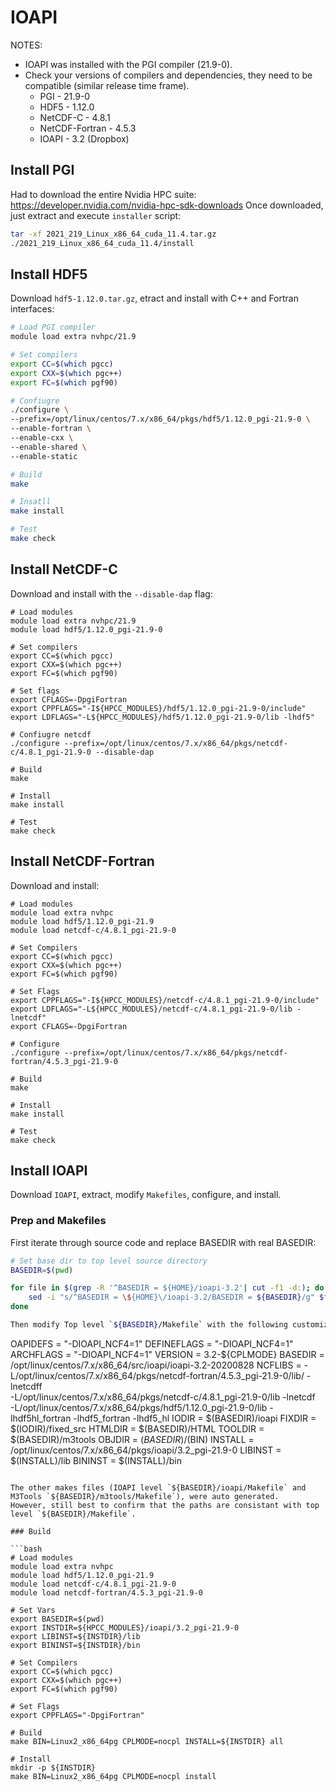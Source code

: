 # IOAPI

NOTES:
  * IOAPI was installed with the PGI compiler (21.9-0).
  * Check your versions of compilers and dependencies, they need to be compatible (similar release time frame).
    * PGI - 21.9-0
    * HDF5 - 1.12.0
    * NetCDF-C - 4.8.1
    * NetCDF-Fortran - 4.5.3
    * IOAPI - 3.2 (Dropbox)

## Install PGI

Had to download the entire Nvidia HPC suite: https://developer.nvidia.com/nvidia-hpc-sdk-downloads
Once downloaded, just extract and execute `installer` script:

```bash
tar -xf 2021_219_Linux_x86_64_cuda_11.4.tar.gz
./2021_219_Linux_x86_64_cuda_11.4/install
```

## Install HDF5

Download `hdf5-1.12.0.tar.gz`, etract and install with C++ and Fortran interfaces:

```bash
# Load PGI compiler
module load extra nvhpc/21.9

# Set compilers
export CC=$(which pgcc)
export CXX=$(which pgc++)
export FC=$(which pgf90)

# Confiugre
./configure \
--prefix=/opt/linux/centos/7.x/x86_64/pkgs/hdf5/1.12.0_pgi-21.9-0 \
--enable-fortran \
--enable-cxx \
--enable-shared \
--enable-static

# Build
make

# Insatll
make install

# Test
make check
```

## Install NetCDF-C

Download and install with the `--disable-dap` flag:

```
# Load modules
module load extra nvhpc/21.9
module load hdf5/1.12.0_pgi-21.9-0

# Set compilers
export CC=$(which pgcc)
export CXX=$(which pgc++)
export FC=$(which pgf90)

# Set flags
export CFLAGS=-DpgiFortran
export CPPFLAGS="-I${HPCC_MODULES}/hdf5/1.12.0_pgi-21.9-0/include"
export LDFLAGS="-L${HPCC_MODULES}/hdf5/1.12.0_pgi-21.9-0/lib -lhdf5"

# Confiugre netcdf
./configure --prefix=/opt/linux/centos/7.x/x86_64/pkgs/netcdf-c/4.8.1_pgi-21.9-0 --disable-dap

# Build
make

# Install
make install

# Test
make check
```

## Install NetCDF-Fortran

Download and install:

```
# Load modules
module load extra nvhpc
module load hdf5/1.12.0_pgi-21.9
module load netcdf-c/4.8.1_pgi-21.9-0

# Set Compilers
export CC=$(which pgcc)
export CXX=$(which pgc++)
export FC=$(which pgf90)

# Set Flags
export CPPFLAGS="-I${HPCC_MODULES}/netcdf-c/4.8.1_pgi-21.9-0/include"
export LDFLAGS="-L${HPCC_MODULES}/netcdf-c/4.8.1_pgi-21.9-0/lib -lnetcdf"
export CFLAGS=-DpgiFortran

# Configure
./configure --prefix=/opt/linux/centos/7.x/x86_64/pkgs/netcdf-fortran/4.5.3_pgi-21.9-0

# Build
make

# Install
make install

# Test
make check
```

## Install IOAPI

Download `IOAPI`, extract, modify `Makefiles`, configure, and install.

### Prep and Makefiles

First iterate through source code and replace BASEDIR  with real BASEDIR:

```bash
# Set base dir to top level source directory
BASEDIR=$(pwd)

for file in $(grep -R '^BASEDIR = ${HOME}/ioapi-3.2'| cut -f1 -d:); do
    sed -i "s/^BASEDIR = \${HOME}\/ioapi-3.2/BASEDIR = ${BASEDIR}/g" $file;
done

Then modify Top level `${BASEDIR}/Makefile` with the following customizations:
```
OAPIDEFS   = "-DIOAPI_NCF4=1"
DEFINEFLAGS = "-DIOAPI_NCF4=1"
ARCHFLAGS  = "-DIOAPI_NCF4=1"
VERSION    = 3.2-${CPLMODE}
BASEDIR    = /opt/linux/centos/7.x/x86_64/src/ioapi/ioapi-3.2-20200828
NCFLIBS    = -L/opt/linux/centos/7.x/x86_64/pkgs/netcdf-fortran/4.5.3_pgi-21.9-0/lib/ -lnetcdff \
             -L/opt/linux/centos/7.x/x86_64/pkgs/netcdf-c/4.8.1_pgi-21.9-0/lib -lnetcdf \
             -L/opt/linux/centos/7.x/x86_64/pkgs/hdf5/1.12.0_pgi-21.9-0/lib -lhdf5hl_fortran -lhdf5_fortran -lhdf5_hl
IODIR      = $(BASEDIR)/ioapi
FIXDIR     = $(IODIR)/fixed_src
HTMLDIR    = $(BASEDIR)/HTML
TOOLDIR    = $(BASEDIR)/m3tools
OBJDIR     = $(BASEDIR)/$(BIN)
INSTALL   = /opt/linux/centos/7.x/x86_64/pkgs/ioapi/3.2_pgi-21.9-0
LIBINST   = $(INSTALL)/lib
BININST   = $(INSTALL)/bin
```

The other makes files (IOAPI level `${BASEDIR}/ioapi/Makefile` and M3Tools `${BASEDIR}/m3tools/Makefile`), were auto generated.
However, still best to confirm that the paths are consistant with top level `${BASEDIR}/Makefile`.

### Build

```bash
# Load modules
module load extra nvhpc
module load hdf5/1.12.0_pgi-21.9
module load netcdf-c/4.8.1_pgi-21.9-0
module load netcdf-fortran/4.5.3_pgi-21.9-0

# Set Vars
export BASEDIR=$(pwd)
export INSTDIR=${HPCC_MODULES}/ioapi/3.2_pgi-21.9-0
export LIBINST=${INSTDIR}/lib
export BININST=${INSTDIR}/bin

# Set Compilers
export CC=$(which pgcc)
export CXX=$(which pgc++)
export FC=$(which pgf90)

# Set Flags
export CPPFLAGS="-DpgiFortran"

# Build
make BIN=Linux2_x86_64pg CPLMODE=nocpl INSTALL=${INSTDIR} all

# Install
mkdir -p ${INSTDIR}
make BIN=Linux2_x86_64pg CPLMODE=nocpl install
```

